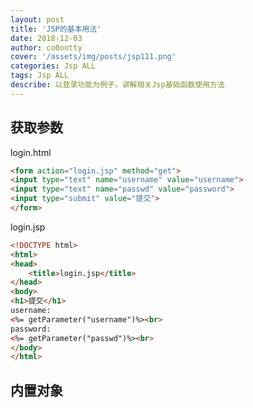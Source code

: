 ```yaml
---
layout: post
title: 'JSP的基本用法'
date: 2018-12-03
author: co0ontty
cover: '/assets/img/posts/jsp111.png'
categories: Jsp ALL
tags: Jsp ALL
describe: 以登录功能为例子，讲解相关Jsp基础函数使用方法
---
```

## 获取参数
login.html  
```html
<form action="login.jsp" method="get">
<input type="text" name="username" value="username">
<input type="text" name="passwd" value="password">
<input type="submit" value="提交">
</form>
```

login.jsp  
```html
<!DOCTYPE html>
<html>
<head>
	<title>login.jsp</title>
</head>
<body>
<h1>提交</h1>
username:
<%= getParameter("username")%><br>
password:
<%= getParameter("passwd")%><br>
</body>
</html>
```
## 内置对象
